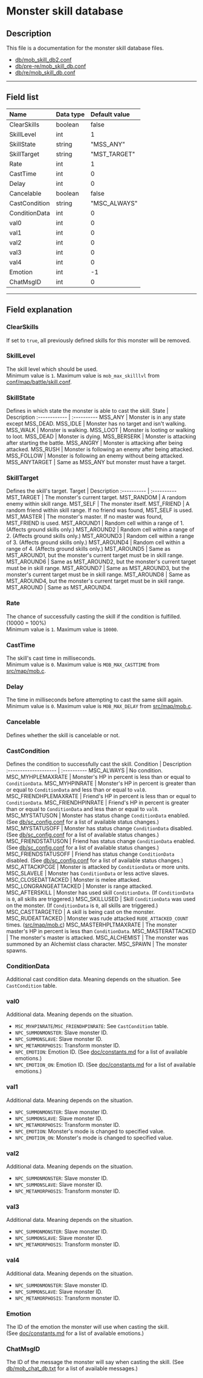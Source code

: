 # Monster skill database

<!--
## Copyright
> This file is part of Hercules.
> http://herc.ws - http://github.com/HerculesWS/Hercules
> 
> Copyright (C) 2020 Hercules Dev Team
> Copyright (C) Zarbony
> Copyright (C) Kenpachi
> 
> Hercules is free software: you can redistribute it and/or modify it under the terms of the GNU General Public License as published by the Free Software Foundation, either version 3 of the License, or (at your option) any later version.
> 
> This program is distributed in the hope that it will be useful, but WITHOUT ANY WARRANTY; without even the implied warranty of MERCHANTABILITY or FITNESS FOR A PARTICULAR PURPOSE. 
> See the GNU General Public License for more details.
>
> You should have received a copy of the GNU General Public License along with this program.  
> If not, see <http://www.gnu.org/licenses/>.
-->

## Description
This file is a documentation for the monster skill database files.
 * [db/mob_skill_db2.conf](../db/mob_skill_db2.conf)
 * [db/pre-re/mob_skill_db.conf](../db/pre-re/mob_skill_db.conf)
 * [db/re/mob_skill_db.conf](../db/re/mob_skill_db.conf)

--------------------------------------------------------------

## Field list

Name          | Data type | Default value
:------------ | :-------- | :------------
ClearSkills   | boolean   | false
SkillLevel    | int       | 1
SkillState    | string    | "MSS_ANY"
SkillTarget   | string    | "MST_TARGET"
Rate          | int       | 1
CastTime      | int       | 0
Delay         | int       | 0
Cancelable    | boolean   | false
CastCondition | string    | "MSC_ALWAYS"
ConditionData | int       | 0
val0          | int       | 0
val1          | int       | 0
val2          | int       | 0
val3          | int       | 0
val4          | int       | 0
Emotion       | int       | -1
ChatMsgID     | int       | 0

--------------------------------------------------------------

## Field explanation

### ClearSkills
If set to `true`, all previously defined skills for this monster will be removed.

### SkillLevel
The skill level which should be used.  
Minimum value is `1`. Maximum value is `mob_max_skilllvl` from [conf/map/battle/skill.conf](../conf/map/battle/skill.conf).

### SkillState
Defines in which state the monster is able to cast the skill.
State         | Description
:------------ | :----------
MSS_ANY       | Monster is in any state except MSS_DEAD.
MSS_IDLE      | Monster has no target and isn't walking.
MSS_WALK      | Monster is walking.
MSS_LOOT      | Monster is looting or walking to loot.
MSS_DEAD      | Monster is dying.
MSS_BERSERK   | Monster is attacking after starting the battle.
MSS_ANGRY     | Monster is attacking after being attacked.
MSS_RUSH      | Monster is following an enemy after being attacked.
MSS_FOLLOW    | Monster is following an enemy without being attacked.
MSS_ANYTARGET | Same as MSS_ANY but monster must have a target.

### SkillTarget
Defines the skill's target.
Target      | Description
:---------- | :----------
MST_TARGET  | The monster's current target.
MST_RANDOM  | A random enemy within skill range.
MST_SELF    | The monster itself.
MST_FRIEND  | A random friend within skill range. If no friend was found, MST_SELF is used.
MST_MASTER  | The monster's master. If no master was found, MST_FRIEND is used.
MST_AROUND1 | Random cell within a range of 1. (Affects ground skills only.)
MST_AROUND2 | Random cell within a range of 2. (Affects ground skills only.)
MST_AROUND3 | Random cell within a range of 3. (Affects ground skills only.)
MST_AROUND4 | Random cell within a range of 4. (Affects ground skills only.)
MST_AROUND5 | Same as MST_AROUND1, but the monster's current target must be in skill range.
MST_AROUND6 | Same as MST_AROUND2, but the monster's current target must be in skill range.
MST_AROUND7 | Same as MST_AROUND3, but the monster's current target must be in skill range.
MST_AROUND8 | Same as MST_AROUND4, but the monster's current target must be in skill range.
MST_AROUND  | Same as MST_AROUND4.

### Rate
The chance of successfully casting the skill if the condition is fulfilled. (10000 = 100%)  
Minimum value is `1`. Maximum value is `10000`.

### CastTime
The skill's cast time in milliseconds.  
Minimum value is `0`. Maximum value is `MOB_MAX_CASTTIME` from [src/map/mob.c](../src/map/mob.c).

### Delay
The time in milliseconds before attempting to cast the same skill again.  
Minimum value is `0`. Maximum value is `MOB_MAX_DELAY` from [src/map/mob.c](../src/map/mob.c).

### Cancelable
Defines whether the skill is cancelable or not.

### CastCondition
Defines the condition to successfully cast the skill.
Condition             | Description
:-------------------- | :----------
MSC_ALWAYS            | No condition.
MSC_MYHPLEMAXRATE     | Monster's HP in percent is less than or equal to `ConditionData`.
MSC_MYHPINRATE        | Monster's HP in percent is greater than or equal to `ConditionData` and less than or equal to `val0`.
MSC_FRIENDHPLEMAXRATE | Friend's HP in percent is less than or equal to `ConditionData`.
MSC_FRIENDHPINRATE    | Friend's HP in percent is greater than or equal to `ConditionData` and less than or equal to `val0`.
MSC_MYSTATUSON        | Monster has status change `ConditionData` enabled. (See [db/sc_config.conf](../db/sc_config.conf) for a list of available status changes.)
MSC_MYSTATUSOFF       | Monster has status change `ConditionData` disabled. (See [db/sc_config.conf](../db/sc_config.conf) for a list of available status changes.)
MSC_FRIENDSTATUSON    | Friend has status change `ConditionData` enabled. (See [db/sc_config.conf](../db/sc_config.conf) for a list of available status changes.)
MSC_FRIENDSTATUSOFF   | Friend has status change `ConditionData` disabled. (See [db/sc_config.conf](../db/sc_config.conf) for a list of available status changes.)
MSC_ATTACKPCGE        | Monster is attacked by `ConditionData` or more units.
MSC_SLAVELE           | Monster has `ConditionData` or less active slaves.
MSC_CLOSEDATTACKED    | Monster is melee attacked.
MSC_LONGRANGEATTACKED | Monster is range attacked.
MSC_AFTERSKILL        | Monster has used skill `ConditionData`. (If `ConditionData` is `0`, all skills are triggered.)
MSC_SKILLUSED         | Skill `ConditionData` was used on the monster. (If `ConditionData` is `0`, all skills are triggered.)
MSC_CASTTARGETED      | A skill is being cast on the monster.
MSC_RUDEATTACKED      | Monster was rude attacked `RUDE_ATTACKED_COUNT` times. ([src/map/mob.c](../src/map/mob.c))
MSC_MASTERHPLTMAXRATE | The monster master's HP in percent is less than `ConditionData`.
MSC_MASTERATTACKED    | The monster's master is attacked.
MSC_ALCHEMIST         | The monster was summoned by an Alchemist class character.
MSC_SPAWN             | The monster spawns.

### ConditionData
Additional cast condition data. Meaning depends on the situation. See `CastCondition` table.

### val0
Additional data. Meaning depends on the situation.
 * `MSC_MYHPINRATE`/`MSC_FRIENDHPINRATE`: See `CastCondition` table.
 * `NPC_SUMMONMONSTER`: Slave monster ID.
 * `NPC_SUMMONSLAVE`: Slave monster ID.
 * `NPC_METAMORPHOSIS`: Transform monster ID.
 * `NPC_EMOTION`: Emotion ID. (See [doc/constants.md](./constants.md) for a list of available emotions.)
 * `NPC_EMOTION_ON`: Emotion ID. (See [doc/constants.md](./constants.md) for a list of available emotions.)

### val1
Additional data. Meaning depends on the situation.
 * `NPC_SUMMONMONSTER`: Slave monster ID.
 * `NPC_SUMMONSLAVE`: Slave monster ID.
 * `NPC_METAMORPHOSIS`: Transform monster ID.
 * `NPC_EMOTION`: Monster's mode is changed to specified value.
 * `NPC_EMOTION_ON`: Monster's mode is changed to specified value.

### val2
Additional data. Meaning depends on the situation.
 * `NPC_SUMMONMONSTER`: Slave monster ID.
 * `NPC_SUMMONSLAVE`: Slave monster ID.
 * `NPC_METAMORPHOSIS`: Transform monster ID.

### val3
Additional data. Meaning depends on the situation.
 * `NPC_SUMMONMONSTER`: Slave monster ID.
 * `NPC_SUMMONSLAVE`: Slave monster ID.
 * `NPC_METAMORPHOSIS`: Transform monster ID.

### val4
Additional data. Meaning depends on the situation.
 * `NPC_SUMMONMONSTER`: Slave monster ID.
 * `NPC_SUMMONSLAVE`: Slave monster ID.
 * `NPC_METAMORPHOSIS`: Transform monster ID.

### Emotion
The ID of the emotion the monster will use when casting the skill.  
(See [doc/constants.md](./constants.md) for a list of available emotions.)

### ChatMsgID
The ID of the message the monster will say when casting the skill.
(See [db/mob_chat_db.txt](../db/mob_chat_db.txt) for a list of available messages.)
